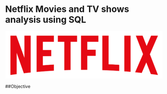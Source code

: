 # Netflix Movies and TV shows analysis using SQL

![Netflix_logo](https://github.com/Jagan-nath-das/netflix_sql_project/blob/main/logo.png)

##Objective

